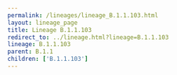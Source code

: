 ```yaml
---
permalink: /lineages/lineage_B.1.1.103.html
layout: lineage_page
title: Lineage B.1.1.103
redirect_to: ../lineage.html?lineage=B.1.1.103
lineage: B.1.1.103
parent: B.1.1
children: ['B.1.1.103']
---
```

